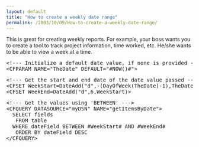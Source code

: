 ```yaml
---
layout: default
title: "How to create a weekly date range"
permalink: /2003/10/09/How-to-create-a-weekly-date-range/
---
```


<P>This is great for creating weekly reports. For example, your boss wants you to create a tool to track project information, time worked, etc. He/she wants to be able to view a week at a time.</P><PRE>&lt;!--- Initialize a default date value, if none is provided ---&gt;<BR>&lt;CFPARAM NAME="TheDate" DEFAULT="#NOW()#"&gt;</PRE><PRE>&lt;!--- Get the start and end date of the date value passed ---&gt;<BR>&lt;CFSET WeekStart=DateAdd("d",-(DayOfWeek(TheDate)-1),TheDate)&gt;<BR>&lt;CFSET WeekEnd=DateAdd("d",6,WeekStart)&gt;</PRE><PRE>&lt;!--- Get the values using 'BETWEEN' ---&gt;<BR>&lt;CFQUERY DATASOURCE="myDSN" NAME="getItemsByDate"&gt;<BR>	SELECT fields<BR>	FROM table<BR>	WHERE dateField BETWEEN #WeekStart# AND #WeekEnd#<BR>	ORDER BY dateField DESC<BR>&lt;/CFQUERY&gt;</PRE>